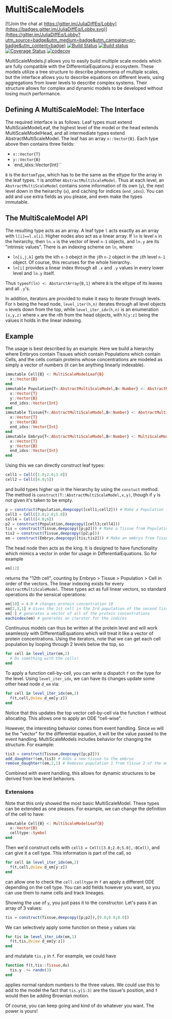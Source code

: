 # MultiScaleModels

[![Join the chat at https://gitter.im/JuliaDiffEq/Lobby](https://badges.gitter.im/JuliaDiffEq/Lobby.svg)](https://gitter.im/JuliaDiffEq/Lobby?utm_source=badge&utm_medium=badge&utm_campaign=pr-badge&utm_content=badge)
[![Build Status](https://travis-ci.org/JuliaDiffEq/MultiScaleModels.jl.svg?branch=master)](https://travis-ci.org/JuliaDiffEq/MultiScaleModels.jl)
[![Build status](https://ci.appveyor.com/api/projects/status/vfi59h7s6bva5x0m?svg=true)](https://ci.appveyor.com/project/ChrisRackauckas/multiscalemodels-jl)
[![Coverage Status](https://coveralls.io/repos/github/JuliaDiffEq/MultiScaleModels.jl/badge.svg)](https://coveralls.io/github/JuliaDiffEq/MultiScaleModels.jl)
[![codecov](https://codecov.io/gh/JuliaDiffEq/MultiScaleModels.jl/branch/master/graph/badge.svg)](https://codecov.io/gh/JuliaDiffEq/MultiScaleModels.jl)

MultiScaleModels.jl allows you to easily build multiple scale models which are
fully compatible with the DifferentialEquations.jl ecosystem. These models utilize
a tree structure to describe phenomena of multiple scales, but the interface allows
you to describe equations on different levels, using aggregations from lower
levels to describe complex systems. Their structure allows for complex and dynamic
models to be developed without losing much performance.

## Defining A MultiScaleModel: The Interface

The required interface is as follows. Leaf types must extend MultiScaleModelLeaf, the
highest level of the model or the head extends MultiScaleModelHead, and all
intermediate types extend AbstractMultiScaleModel. The leaf has an array `x::Vector{B}`.
Each type above then contains three fields:

- `x::Vector{T}`
- `y::Vector{B}`
- `end_idxs::Vector{Int}``

`B` is the `BottomType`, which has to be the same as the eltype for the array
in the leaf types. `T` is another `AbstractMultiScaleModel`. Thus at each level,
an` AbstractMultiScaleModel` contains some information of its own (`y`), the
next level down in the heirarchy (`x`), and caching for indices (`end_idxs`).
You can add and use extra fields as you please, and even make the types immutable.

## The MultiScaleModel API

The resulting type acts as an array. A leaf type `l` acts exactly as an array
with `l[i]==l.x[i]`. Higher nodes also act as a linear array. If `ln` is level
`n` in the heirarchy, then `ln.x` is the vector of level `n-1` objects, and `ln.y`
are its "intrinsic values". There is an indexing scheme on `ln`, where:

- `ln[i,j,k]` gets the `k`th `n-3` obejct in the `j`th `n-2` object in the `i`th level `n-1`
  object. Of course, this recurses for the whole hierarchy.
- `ln[i]` provides a linear index through all `.x` and `.y` values in every lower
  level and `ln.y` itself.

Thus `typeof(ln) <: AbstarctArray{B,1}` where `B` is the eltype of its leaves and
all `.y`'s.

In addition, iterators are provided to make it easy to iterate through levels.
For `h` being the head node, `level_iter(h,n)` iterates through all level objects
`n` levels down from the top, while `level_iter_idx(h,n)` is an enumeration
`(x,y,z)` where `x` are the `n`th from the head objects, with `h[y:z]` being
the values it holds in the linear indexing.

## Example

The usage is best described by an example. Here we build a hierarchy where
Embryos contain Tissues which contain Populations which contain Cells, and the
cells contain proteins whose concentrations are modeled as simply a vector
of numbers (it can be anything linearly indexable).

```julia
immutable Cell{B} <: MultiScaleModelLeaf{B}
  x::Vector{B}
end
immutable Population{T<:AbstractMultiScaleModel,B<:Number} <: AbstractMultiScaleModel{B}
  x::Vector{T}
  y::Vector{B}
  end_idxs::Vector{Int}
end
immutable Tissue{T<:AbstractMultiScaleModel,B<:Number} <: AbstractMultiScaleModel{B}
  x::Vector{T}
  y::Vector{B}
  end_idxs::Vector{Int}
end
immutable Embryo{T<:AbstractMultiScaleModel,B<:Number} <: MultiScaleModelHead{B}
  x::Vector{T}
  y::Vector{B}
  end_idxs::Vector{Int}
end
```

Using this we can directly construct leaf types:

```julia
cell1 = Cell([1.0;2.0;3.0])
cell2 = Cell([4.0;5])
```

and build types higher up in the hierarchy by using the `constuct` method. The method
is `construct(T::AbstractMultiScaleModel,x,y)`, though if `y` is not given it's
taken to be empty.

```julia
p = construct(Population,deepcopy([cell1;cell2])) # Make a Population from cells
cell3 = Cell([3.0;2.0;5.0])
cell4 = Cell([4.0;6])
p2 = construct(Population,deepcopy([cell3;cell4]))
tis = construct(Tissue,deepcopy([p;p2])) # Make a Tissue from Populations
tis2 = construct(Tissue,deepcopy([p2;p]))
em = construct(Embryo,deepcopy([tis;tis2])) # Make an embryo from Tissues
```

The head node then acts as the king. It is designed to have functionality which
mimics a vector in order for usage in DifferentialEquations. So for example

```julia
em[12]
```

returns the "12th cell", counting by Embryo > Tissue > Population > Cell in order
of the vectors. The linear indexing exists for every `AbstractMultiScaleModel`.
These types act as full linear vectors, so standard operations do the sensical
operations:

```julia
em[10] = 4.0 # changes protein concentration 10
em[2,3,1] # Gives the 1st cell in the 3rd population of the second tissue
em[:] # generates a vector of all of the protein concentrations
eachindex(em) # generates an iterator for the indices
```

Continuous models can thus be written at the protein level and will work seamlessly
with DifferentialEquations which will treat it like a vector of protein concentrations.
Using the iterators, note that we can get each cell population by looping through
2 levels below the top, so

```julia
for cell in level_iter(em,2)
  # Do something with the cells!
end
```

To apply a function cell-by-cell, you can write a dispatch `f` on the type for the
level. Using `level_iter_idx`, we can have its changes update some other head node
`d_em` via:

```julia
for cell in level_iter_idx(em,2)
  f(t,cell,@view d_em[y:z])
end
```

Notice that this updates the top vector cell-by-cell via the function `f` without
allocating. This allows one to apply an ODE "cell-wise".

However, the interesting behavior comes from event handling. Since `em` will be the
"vector" for the differential equation, it will be the value passed to the event
handling. MultiScaleModels includes behavior for changing the structure. For example:

```julia
tis3 = construct(Tissue,deepcopy([p;p2]))
add_daughter!(em,tis3) # Adds a new tissue to the embryo
remove_daughter!(em,2,1) # Removes population 1 from tissue 2 of the embryo
```

Combined with event handling, this allows for dynamic structures to be derived from
low level behaviors.

### Extensions

Note that this only showed the most basic MultiScaleModel. These types can be
extended as one pleases. For example, we can change the definition of the cell
to have:

```julia
immutable Cell{B} <: MultiScaleModelLeaf{B}
  x::Vector{B}
  celltype::Symbol
end
```

Then we'd construct cells with `cell3 = Cell([3.0;2.0;5.0],:BCell)`, and can
give it a cell type. This information is part of the call, so

```julia
for cell in level_iter_idx(em,2)
  f(t,cell,@view d_em[y:z])
end
```

can allow one to check the `cell.celltype` in `f` an apply a different ODE depending
on the cell type. You can add fields however you want, so you can use them
to name cells and track lineages.

Showing the use of `y`, you just pass it to the constructor. Let's pass it an array
of 3 values:

```julia
tis = construct(Tissue,deepcopy([p;p2]),[0.0;0.0;0.0])
```

We can selectively apply some function on these `y` values via:

```julia
for tis in level_iter_idx(em,1)
  f(t,tis,@view d_em[y:z])
end
```

and mutatate `tis.y` in `f`. For example, we could have

```julia
function f(t,tis::Tissue,du)
  tis.y .+= randn(3)
end
```

applies normal random numbers to the three values. We could use this to add to the
model the fact that `tis.y[1:3]` are the tissue's position, and `f` would then be
adding Brownian motion.

Of course, you can keep going and kind of do whatever you want. The power is yours!
